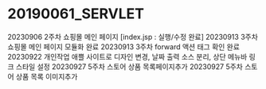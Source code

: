 # 20190061_SERVLET
20230906 2주차 쇼핑몰 메인 페이지
[index.jsp : 실행/수정 완료]
20230913 3주차 쇼핑몰 메인 페이지 모듈화 완료
20230913 3주차 forward 액션 태그 확인 완료
20230922 개인작업 애쁠 사이트로 디자인 변경, 날짜 출력 소스 분리, 상단 메뉴바 링크 스타일 설정
20230927 5주차 스토어 상품 목록페이지추가
20230927 5주차 스토어 상품 목록 이미지추가